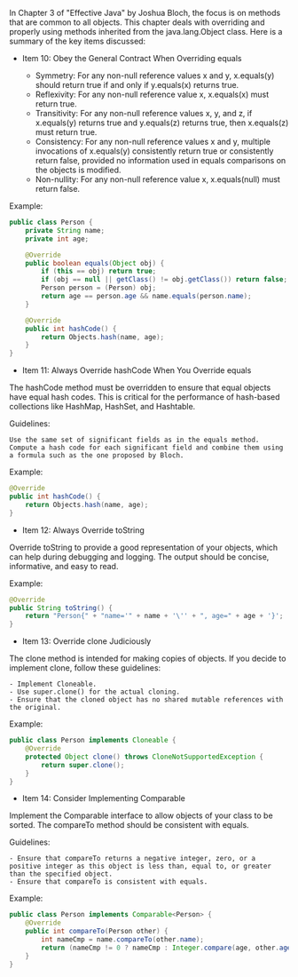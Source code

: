 In Chapter 3 of "Effective Java" by Joshua Bloch, the focus is on methods that are common to all objects. This chapter deals with overriding and properly using methods inherited from the java.lang.Object class. Here is a summary of the key items discussed:

- Item 10: Obey the General Contract When Overriding equals

    - Symmetry: For any non-null reference values x and y, x.equals(y) should return true if and only if y.equals(x) returns true.
    - Reflexivity: For any non-null reference value x, x.equals(x) must return true.
    - Transitivity: For any non-null reference values x, y, and z, if x.equals(y) returns true and y.equals(z) returns true, then x.equals(z) must return true.
    - Consistency: For any non-null reference values x and y, multiple invocations of x.equals(y) consistently return true or consistently return false, provided no information used in equals comparisons on the objects is modified.
    - Non-nullity: For any non-null reference value x, x.equals(null) must return false.

Example:

```java
public class Person {
    private String name;
    private int age;

    @Override
    public boolean equals(Object obj) {
        if (this == obj) return true;
        if (obj == null || getClass() != obj.getClass()) return false;
        Person person = (Person) obj;
        return age == person.age && name.equals(person.name);
    }

    @Override
    public int hashCode() {
        return Objects.hash(name, age);
    }
}

```

- Item 11: Always Override hashCode When You Override equals

The hashCode method must be overridden to ensure that equal objects have equal hash codes. This is critical for the performance of hash-based collections like HashMap, HashSet, and Hashtable.

Guidelines:

    Use the same set of significant fields as in the equals method.
    Compute a hash code for each significant field and combine them using a formula such as the one proposed by Bloch.

Example:

```java
@Override
public int hashCode() {
    return Objects.hash(name, age);
}
```

- Item 12: Always Override toString

Override toString to provide a good representation of your objects, which can help during debugging and logging. The output should be concise, informative, and easy to read.

Example:

```java
@Override
public String toString() {
    return "Person{" + "name='" + name + '\'' + ", age=" + age + '}';
}

```

- Item 13: Override clone Judiciously

The clone method is intended for making copies of objects. If you decide to implement clone, follow these guidelines:

    - Implement Cloneable.
    - Use super.clone() for the actual cloning.
    - Ensure that the cloned object has no shared mutable references with the original.

Example:

```java
public class Person implements Cloneable {
    @Override
    protected Object clone() throws CloneNotSupportedException {
        return super.clone();
    }
}
```

- Item 14: Consider Implementing Comparable

Implement the Comparable interface to allow objects of your class to be sorted. The compareTo method should be consistent with equals.

Guidelines:

    - Ensure that compareTo returns a negative integer, zero, or a positive integer as this object is less than, equal to, or greater than the specified object.
    - Ensure that compareTo is consistent with equals.

Example:
```java
public class Person implements Comparable<Person> {
    @Override
    public int compareTo(Person other) {
        int nameCmp = name.compareTo(other.name);
        return (nameCmp != 0 ? nameCmp : Integer.compare(age, other.age));
    }
}

```